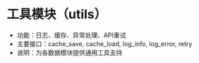 # 工具模块（utils）

- 功能：日志、缓存、异常处理、API重试
- 主要接口：cache_save, cache_load, log_info, log_error, retry
- 说明：为各数据模块提供通用工具支持
